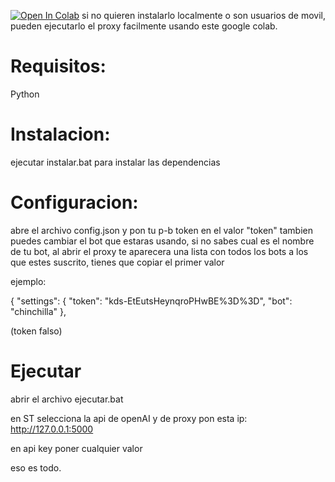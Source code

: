 [![Open In Colab](https://colab.research.google.com/assets/colab-badge.svg)](https://colab.research.google.com/drive/1VRbPPZikK0CBwZr91oH7160M_IxjIAs4?usp=sharing)
si no quieren instalarlo localmente o son usuarios de movil, pueden ejecutarlo el proxy facilmente usando este google colab.
# Requisitos: 
Python

# Instalacion:
ejecutar instalar.bat para instalar las dependencias

# Configuracion:
abre el archivo config.json y pon tu p-b token en el valor "token"
tambien puedes cambiar el bot que estaras usando, si no sabes cual es el nombre de tu bot, al abrir el proxy te aparecera una lista con todos los bots a los que estes suscrito, tienes que copiar el primer valor

ejemplo:

{
  "settings": {
    "token": "kds-EtEutsHeynqroPHwBE%3D%3D",
    "bot": "chinchilla"
  },

(token falso)

# Ejecutar
abrir el archivo ejecutar.bat

en ST selecciona la api de openAI y de proxy pon esta ip:
http://127.0.0.1:5000

en api key poner cualquier valor


eso es todo.
